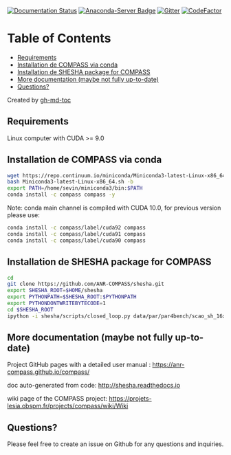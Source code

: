 [![Documentation Status](https://readthedocs.org/projects/shesha/badge/?version=latest)](http://shesha.readthedocs.io/en/latest/?badge=latest) [![Anaconda-Server Badge](https://anaconda.org/compass/compass/badges/installer/conda.svg)](https://conda.anaconda.org/compass) [![Gitter](https://badges.gitter.im/ANR-COMPASS/community.svg)](https://gitter.im/ANR-COMPASS/community?utm_source=badge&utm_medium=badge&utm_campaign=pr-badge) [![CodeFactor](https://www.codefactor.io/repository/github/anr-compass/shesha/badge)](https://www.codefactor.io/repository/github/anr-compass/shesha)

Table of Contents
=================

  * [Requirements](#requirements)
  * [Installation de COMPASS via conda](#installation-de-compass-via-conda)
  * [Installation de SHESHA package for COMPASS](#installation-de-shesha-package-for-compass)
  * [More documentation (maybe not fully up-to-date)](#more-documentation-maybe-not-fully-up-to-date)
  * [Questions?](#questions)

Created by [gh-md-toc](https://github.com/ekalinin/github-markdown-toc)

## Requirements

Linux computer with CUDA >= 9.0

## Installation de COMPASS via conda

```bash
wget https://repo.continuum.io/miniconda/Miniconda3-latest-Linux-x86_64.sh
bash Miniconda3-latest-Linux-x86_64.sh -b
export PATH=/home/sevin/miniconda3/bin:$PATH
conda install -c compass compass -y
```

Note: conda main channel is compiled with CUDA 10.0, for previous version please use:

```bash
conda install -c compass/label/cuda92 compass
conda install -c compass/label/cuda91 compass
conda install -c compass/label/cuda90 compass
```

## Installation de SHESHA package for COMPASS

```bash
cd
git clone https://github.com/ANR-COMPASS/shesha.git
export SHESHA_ROOT=$HOME/shesha
export PYTHONPATH=$SHESHA_ROOT:$PYTHONPATH
export PYTHONDONTWRITEBYTECODE=1
cd $SHESHA_ROOT
ipython -i shesha/scripts/closed_loop.py data/par/par4bench/scao_sh_16x16_8pix.py
```

## More documentation (maybe not fully up-to-date)

Project GitHub pages with a detailed user manual : https://anr-compass.github.io/compass/

doc auto-generated from code: http://shesha.readthedocs.io

wiki page of the COMPASS project: https://projets-lesia.obspm.fr/projects/compass/wiki/Wiki

## Questions?

Please feel free to create an issue on Github for any questions and inquiries.

